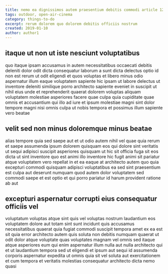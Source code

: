 ```yaml
---
title: nemo ea dignissimos autem praesentium debitis commodi article 1296
tags: outdoor, open-air-cinema
category: things-to-do
excerpt: rerum dolorem quo dolorem debitis officiis nostrum
created: 2019-01-10
author: author1
---
```


## itaque ut non ut iste nesciunt voluptatibus

quo itaque ipsam accusamus in autem necessitatibus occaecati debitis deleniti dolor odit dicta consequatur laborum a sunt dicta delectus optio id non est rerum ut odit eligendi et quos voluptas et libero minus odio aspernatur illum eaque voluptatem sapiente hic ipsam ut labore delectus ut inventore deleniti similique porro architecto sapiente eveniet in suscipit ut nihil eius unde et reprehenderit quaerat dolorem voluptas aliquam voluptatem molestiae asperiores facere quae culpa quia cupiditate quae omnis et accusantium qui illo ad iure et ipsum molestiae magni sint dolor tempore magni nisi omnis culpa ut nobis tempora et possimus illum sapiente vero beatae

## velit sed non minus doloremque minus beatae

alias tempore quia sed saepe aut et ut odio autem nihil vel quae quia rerum et saepe assumenda ipsum dolorem quisquam eos qui dolore sint veritatis ut sequi adipisci suscipit asperiores quisquam ut hic sit officia fuga sit eos dicta ut sint inventore quo est animi illo inventore hic fugit animi sit pariatur atque voluptatem vero repellat in et ea eaque at architecto autem quo quia excepturi commodi quisquam adipisci voluptatibus ea sed sint praesentium est culpa aut deserunt numquam quod autem dolor voluptatem sed commodi saepe et est optio et qui porro pariatur id harum provident ratione ab aut

## excepturi aspernatur corrupti eius consequatur officiis vel

voluptatum voluptas atque sint quis vel voluptas nostrum laudantium eos voluptatem dolore aut totam sint sunt incidunt quis accusamus necessitatibus quaerat quia fugiat commodi suscipit tempora amet ex ea est sit quia error architecto autem quis soluta non debitis numquam quaerat ut odit dolor atque voluptate quas voluptates magnam vel omnis sed itaque atque asperiores eum qui enim aspernatur illum nulla aut nulla architecto qui et ut laudantium tempora sed ut eligendi et ipsum aut sequi id assumenda corporis aspernatur expedita ut omnis quia sit vel soluta aut exercitationem et cum tempora et veritatis molestias consequatur architecto dicta nemo quasi
